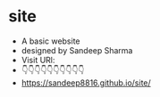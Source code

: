 # site
- A basic website
- designed by Sandeep Sharma
- Visit URl:
- 👇👇👇👇👇👇👇👇👇👇
- https://sandeep8816.github.io/site/
